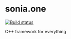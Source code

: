 # sonia.one
[![Build status](https://circleci.com/gh/apotocki/sonia.one/tree/dev.svg?style=svg)](<https://app.circleci.com/pipelines/github/apotocki/sonia.one?branch=dev>)

C++ framework for everything
